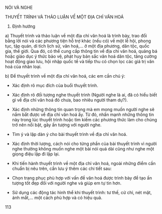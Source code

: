 NÓI VÀ NGHE

THUYẾT TRÌNH VÀ THẢO LUẬN
VỀ MỘT ĐỊA CHỈ VĂN HOÁ

1. Định hướng

a) Thuyết trình và thảo luận về một địa chỉ văn hoá là trình bày, trao đổi bằng lời nói và các phương tiện hỗ trợ khác (nếu có) về một lễ hội, phong tục, tập quán, di tích lịch sử, văn hoá,... ở một địa phương, dân tộc, quốc gia, thế giới. Qua đó, có thể cung cấp thông tin về địa chỉ văn hoá, quảng bá hoặc giáo dục ý thức bảo vệ, phát huy bản sắc văn hoá dân tộc, tăng cường hoạt động giao lưu, hội nhập quốc tế và tiếp thu có chọn lọc các giá trị văn hoá của nhân loại.

b) Để thuyết trình về một địa chỉ văn hoá, các em cần chú ý:

- Xác định rõ mục đích của buổi thuyết trình.

- Xác định rõ đối tượng nghe thuyết trình (Người nghe là ai, đã có hiểu biết gì về địa chỉ văn hoá đó chưa, bao nhiêu người tham dự?).

- Xác định những thông tin quan trọng mà em mong muốn người nghe sẽ nắm bắt được về địa chỉ văn hoá ấy. Từ đó, nhấn mạnh những thông tin này trong lúc thuyết trình hoặc tìm kiếm các phương thức làm cho chúng trở nên nổi bật, gây ấn tượng với người nghe.

- Tìm ý và lập dàn ý cho bài thuyết trình về địa chỉ văn hoá.

- Xác định thời lượng, cách nói cho từng phần của bài thuyết trình vì người nghe thường không muốn nghe một bài nói quá dài cũng như nghe một giọng điệu lặp đi lặp lại.

- Khi tiến hành thuyết trình về một địa chỉ văn hoá, ngoài những điểm cần chuẩn bị nêu trên, cần lưu ý thêm các chi tiết sau:

+ Chọn trang phục phù hợp với vấn đề văn hoá được trình bày để tạo ấn tượng tốt đẹp đối với người nghe và giúp em tự tin hơn.

+ Sử dụng các động tác hình thể khi thuyết trình: tư thế, cử chỉ, nét mặt, ánh mắt,... một cách phù hợp và có hiệu quả.

113